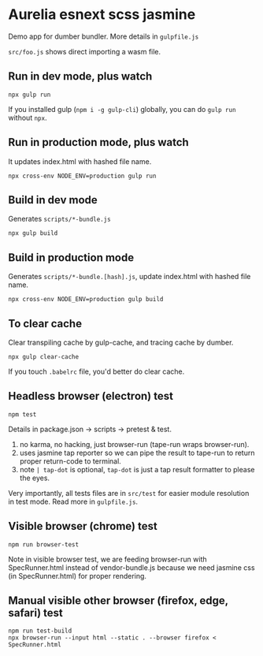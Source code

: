 # Aurelia esnext scss jasmine

Demo app for dumber bundler. More details in `gulpfile.js`

`src/foo.js` shows direct importing a wasm file.

## Run in dev mode, plus watch
```
npx gulp run
```

If you installed gulp (`npm i -g gulp-cli`) globally, you can do `gulp run` without `npx`.

## Run in production mode, plus watch

It updates index.html with hashed file name.
```
npx cross-env NODE_ENV=production gulp run
```

## Build in dev mode

Generates `scripts/*-bundle.js`
```
npx gulp build
```

## Build in production mode

Generates `scripts/*-bundle.[hash].js`, update index.html with hashed file name.
```
npx cross-env NODE_ENV=production gulp build
```

## To clear cache

Clear transpiling cache by gulp-cache, and tracing cache by dumber.
```
npx gulp clear-cache
```
If you touch `.babelrc` file, you'd better do clear cache.

## Headless browser (electron) test
```
npm test
```

Details in package.json -> scripts -> pretest & test.

1. no karma, no hacking, just browser-run (tape-run wraps browser-run).
2. uses jasmine tap reporter so we can pipe the result to tape-run to return proper return-code to terminal.
3. note `| tap-dot` is optional, `tap-dot` is just a tap result formatter to please the eyes.

Very importantly, all tests files are in `src/test` for easier module resolution in test mode. Read more in `gulpfile.js`.

## Visible browser (chrome) test
```
npm run browser-test
```

Note in visible browser test, we are feeding browser-run with SpecRunner.html instead of vendor-bundle.js because we need jasmine css (in SpecRunner.html) for proper rendering.

## Manual visible other browser (firefox, edge, safari) test
```
npm run test-build
npx browser-run --input html --static . --browser firefox < SpecRunner.html
```
